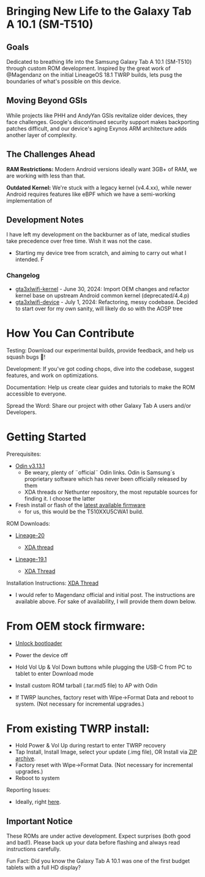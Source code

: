 # Bringing New Life to the Galaxy Tab A 10.1 (SM-T510)
## Goals

Dedicated to breathing life into the Samsung Galaxy Tab A 10.1 (SM-T510) through custom ROM development. Inspired by the great work of @Magendanz on the initial LineageOS 18.1 TWRP builds, lets pusg the boundaries of what's possible on this device.


## Moving Beyond GSIs

While projects like PHH and AndyYan GSIs revitalize older devices, they face challenges. Google's discontinued security support makes backporting patches difficult, and our device's aging Exynos ARM architecture adds another layer of complexity.


## The Challenges Ahead


**RAM Restrictions:** Modern Android versions ideally want 3GB+ of RAM, we are working with less than that.

**Outdated Kernel:** We're stuck with a legacy kernel (v4.4.xx), while newer Android requires features like eBPF which we have a semi-working implementation of



## Development Notes

I have left my development on the backburner as of late, medical studies take precedence over free time. Wish it was not the case.

- Starting my device tree from scratch, and aiming to carry out what I intended. F

### Changelog

- [gta3xlwifi-kernel](https://github.com/gta3xlwifi-dev/android_kernel_gta3xlwifi) - June 30, 2024: Import OEM changes and refactor kernel base on upstream Android common kernel (deprecated/4.4.p)
- [gta3xlwifi-device](https://github.com/gta3xlwifi-dev/android_device_samsung_gta3xlwifi) - July 1, 2024: Refactoring, messy codebase. Decided to start over for my own sanity, will likely do so with the AOSP tree

# How You Can Contribute


Testing: Download our experimental builds, provide feedback, and help us squash bugs 🐛!

Development: If you've got coding chops, dive into the codebase, suggest features, and work on optimizations.

Documentation: Help us create clear guides and tutorials to make the ROM accessible to everyone.

Spread the Word: Share our project with other Galaxy Tab A users and/or Developers.



# Getting Started

Prerequisites:
- [Odin v3.13.1](https://build.nethunter.com/samsung-tools/)
  - Be weary, plenty of ¨official¨ Odin links. Odin is Samsung´s proprietary software which has never been officially released by them
  - XDA threads or Nethunter repository, the most reputable sources for finding it. I choose the latter
- Fresh install or flash of the [latest available firmware](https://samfw.com/firmware/SM-T510/)
  - for us, this would be the T510XXU5CWA1 build.
 
ROM Downloads: 
- [Lineage-20](https://github.com/gta3xlwifi-dev/android_device_samsung_gta3xlwifi/releases/tag/20.0-20230901)
  - [XDA thread](https://xdaforums.com/t/rom-sm-t510-unofficial-lineageos-20-0-for-galaxy-tab-a-10-1-2019.4623077/)
 
- [Lineage-19.1](https://github.com/gta3xlwifi-dev/android_device_samsung_gta3xlwifi/releases/tag/19.1-20230403)
  - [XDA Thread](https://xdaforums.com/t/rom-sm-t510-unofficial-lineageos-19-1-for-galaxy-tab-a-10-1-2019.4494595/)
 

Installation Instructions: 
[XDA Thread](https://xdaforums.com/t/rom-sm-t510-unofficial-lineageos-20-0-for-galaxy-tab-a-10-1-2019.4623077/)
- I would refer to Magendanz official and initial post. The instructions are available above. For sake of availability, I will provide them down below.

# From OEM stock firmware:
- [Unlock bootloader](https://www.ifixit.com/Guide/How+to+unlock+the+bootloader+of+an+Android+Phone/152629)
- Power the device off
- Hold Vol Up & Vol Down buttons while plugging the USB-C from PC to tablet to enter Download mode
 
- Install custom ROM tarball (.tar.md5 file) to AP with Odin
- If TWRP launches, factory reset with Wipe->Format Data and reboot to system. (Not necessary for incremental upgrades.)

# From existing TWRP install:
- Hold Power & Vol Up during restart to enter TWRP recovery
- Tap Install, Install Image, select your update (.img file), OR Install via [ZIP archive](https://github.com/gta3xlwifi-dev/android_device_samsung_gta3xlwifi/releases/tag/20.0-20230901). 
- Factory reset with Wipe->Format Data. (Not necessary for incremental upgrades.)
- Reboot to system

Reporting Issues: 
- Ideally, right [here](https://github.com/gta3xlwifi-dev/.github/issues).

## Important Notice

These ROMs are under active development. Expect surprises (both good and bad!).  Please back up your data before flashing and always read instructions carefully.


Fun Fact: Did you know the Galaxy Tab A 10.1 was one of the first budget tablets with a full HD display? 
